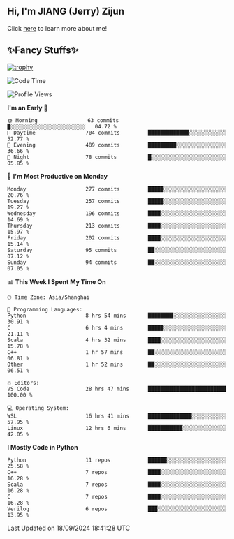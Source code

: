 ## Hi, I'm JIANG (Jerry) Zijun

Click [here](https://jzjerry.github.io/about/) to learn more about me!

## ✨Fancy Stuffs✨
[![trophy](https://github-profile-trophy.vercel.app/?username=jzjerry&theme=onedark)](https://github.com/ryo-ma/github-profile-trophy)
<!--START_SECTION:waka-->
![Code Time](http://img.shields.io/badge/Code%20Time-687%20hrs%2039%20mins-blue)

![Profile Views](http://img.shields.io/badge/Profile%20Views-0-blue)

**I'm an Early 🐤** 

```text
🌞 Morning                63 commits          █░░░░░░░░░░░░░░░░░░░░░░░░   04.72 % 
🌆 Daytime                704 commits         █████████████░░░░░░░░░░░░   52.77 % 
🌃 Evening                489 commits         █████████░░░░░░░░░░░░░░░░   36.66 % 
🌙 Night                  78 commits          █░░░░░░░░░░░░░░░░░░░░░░░░   05.85 % 
```
📅 **I'm Most Productive on Monday** 

```text
Monday                   277 commits         █████░░░░░░░░░░░░░░░░░░░░   20.76 % 
Tuesday                  257 commits         █████░░░░░░░░░░░░░░░░░░░░   19.27 % 
Wednesday                196 commits         ████░░░░░░░░░░░░░░░░░░░░░   14.69 % 
Thursday                 213 commits         ████░░░░░░░░░░░░░░░░░░░░░   15.97 % 
Friday                   202 commits         ████░░░░░░░░░░░░░░░░░░░░░   15.14 % 
Saturday                 95 commits          ██░░░░░░░░░░░░░░░░░░░░░░░   07.12 % 
Sunday                   94 commits          ██░░░░░░░░░░░░░░░░░░░░░░░   07.05 % 
```


📊 **This Week I Spent My Time On** 

```text
🕑︎ Time Zone: Asia/Shanghai

💬 Programming Languages: 
Python                   8 hrs 54 mins       ████████░░░░░░░░░░░░░░░░░   30.91 % 
C                        6 hrs 4 mins        █████░░░░░░░░░░░░░░░░░░░░   21.11 % 
Scala                    4 hrs 32 mins       ████░░░░░░░░░░░░░░░░░░░░░   15.78 % 
C++                      1 hr 57 mins        ██░░░░░░░░░░░░░░░░░░░░░░░   06.81 % 
Other                    1 hr 52 mins        ██░░░░░░░░░░░░░░░░░░░░░░░   06.51 % 

🔥 Editors: 
VS Code                  28 hrs 47 mins      █████████████████████████   100.00 % 

💻 Operating System: 
WSL                      16 hrs 41 mins      ██████████████░░░░░░░░░░░   57.95 % 
Linux                    12 hrs 6 mins       ███████████░░░░░░░░░░░░░░   42.05 % 
```

**I Mostly Code in Python** 

```text
Python                   11 repos            ██████░░░░░░░░░░░░░░░░░░░   25.58 % 
C++                      7 repos             ████░░░░░░░░░░░░░░░░░░░░░   16.28 % 
Scala                    7 repos             ████░░░░░░░░░░░░░░░░░░░░░   16.28 % 
C                        7 repos             ████░░░░░░░░░░░░░░░░░░░░░   16.28 % 
Verilog                  6 repos             ███░░░░░░░░░░░░░░░░░░░░░░   13.95 % 
```




 Last Updated on 18/09/2024 18:41:28 UTC
<!--END_SECTION:waka-->
